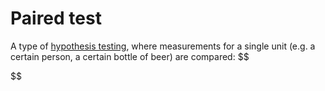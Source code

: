 # Paired test

A type of [hypothesis testing](202210150928), where measurements for a single
unit (e.g. a certain person, a certain bottle of beer) are compared: 
$$

$$

